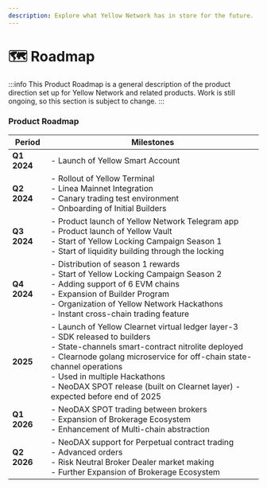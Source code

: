 ```yaml
---
description: Explore what Yellow Network has in store for the future.
---
```


# 🗺️ Roadmap

:::info
This Product Roadmap is a general description of the product direction set up for Yellow Network and related products. Work is still ongoing, so this section is subject to change.
:::

### Product Roadmap

| Period | Milestones |
|--------|------------|
| **Q1 2024** | - Launch of Yellow Smart Account |
| **Q2 2024** | - Rollout of Yellow Terminal<br/>- Linea Mainnet Integration<br/>- Canary trading test environment<br/>- Onboarding of Initial Builders |
| **Q3 2024** | - Product launch of Yellow Network Telegram app<br/>- Product launch of Yellow Vault<br/>- Start of Yellow Locking Campaign Season 1<br/>- Start of liquidity building through the locking |
| **Q4 2024** | - Distribution of season 1 rewards<br/>- Start of Yellow Locking Campaign Season 2<br/>- Adding support of 6 EVM chains<br/>- Expansion of Builder Program<br/>- Organization of Yellow Network Hackathons<br/>- Instant cross-chain trading feature |
| **2025** | - Launch of Yellow Clearnet virtual ledger layer-3<br/>- SDK released to builders<br/>- State-channels smart-contract nitrolite deployed<br/>- Clearnode golang microservice for off-chain state-channel operations<br/>- Used in multiple Hackathons<br/>- NeoDAX SPOT release (built on Clearnet layer) - expected before end of 2025 |
| **Q1 2026** | - NeoDAX SPOT trading between brokers<br/>- Expansion of Brokerage Ecosystem<br/>- Enhancement of Multi-chain abstraction |
| **Q2 2026** | - NeoDAX support for Perpetual contract trading<br/>- Advanced orders<br/>- Risk Neutral Broker Dealer market making<br/>- Further Expansion of Brokerage Ecosystem |

